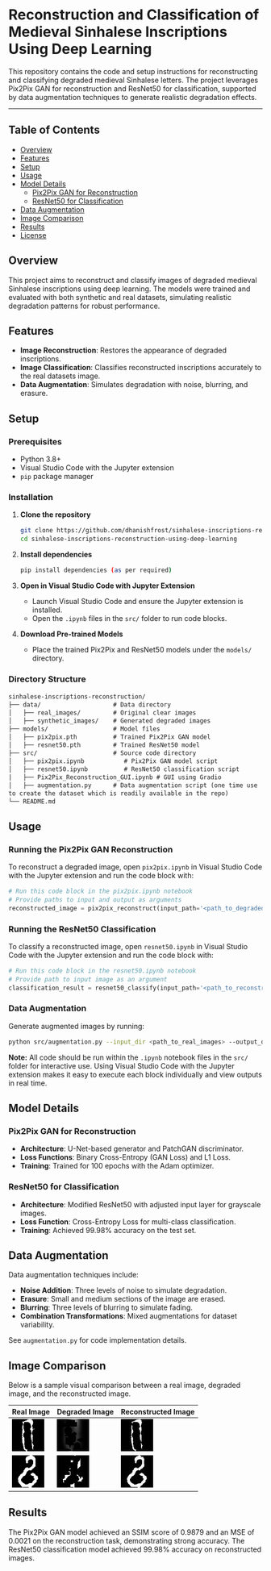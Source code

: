 # Reconstruction and Classification of Medieval Sinhalese Inscriptions Using Deep Learning

This repository contains the code and setup instructions for reconstructing and classifying degraded medieval Sinhalese letters. The project leverages Pix2Pix GAN for reconstruction and ResNet50 for classification, supported by data augmentation techniques to generate realistic degradation effects.

---

## Table of Contents
- [Overview](#overview)
- [Features](#features)
- [Setup](#setup)
- [Usage](#usage)
- [Model Details](#model-details)
  - [Pix2Pix GAN for Reconstruction](#pix2pix-gan-for-reconstruction)
  - [ResNet50 for Classification](#resnet50-for-classification)
- [Data Augmentation](#data-augmentation)
- [Image Comparison](#image-comparison)
- [Results](#results)
- [License](#license)

## Overview
This project aims to reconstruct and classify images of degraded medieval Sinhalese inscriptions using deep learning. The models were trained and evaluated with both synthetic and real datasets, simulating realistic degradation patterns for robust performance.

## Features
- **Image Reconstruction**: Restores the appearance of degraded inscriptions.
- **Image Classification**: Classifies reconstructed inscriptions accurately to the real datasets image.
- **Data Augmentation**: Simulates degradation with noise, blurring, and erasure.

## Setup

### Prerequisites
- Python 3.8+
- Visual Studio Code with the Jupyter extension
- `pip` package manager

### Installation

1. **Clone the repository**
   ```bash
   git clone https://github.com/dhanishfrost/sinhalese-inscriptions-reconstruction-using-deep-learning.git
   cd sinhalese-inscriptions-reconstruction-using-deep-learning
   ```

2. **Install dependencies**
   ```bash
   pip install dependencies (as per required)
   ```

3. **Open in Visual Studio Code with Jupyter Extension**
   - Launch Visual Studio Code and ensure the Jupyter extension is installed.
   - Open the `.ipynb` files in the `src/` folder to run code blocks.

4. **Download Pre-trained Models**
   - Place the trained Pix2Pix and ResNet50 models under the `models/` directory.

### Directory Structure
   ```plaintext
   sinhalese-inscriptions-reconstruction/
   ├── data/                    # Data directory
   │   ├── real_images/         # Original clear images
   │   ├── synthetic_images/    # Generated degraded images
   ├── models/                  # Model files
   │   ├── pix2pix.pth          # Trained Pix2Pix GAN model
   │   ├── resnet50.pth         # Trained ResNet50 model
   ├── src/                     # Source code directory
   │   ├── pix2pix.ipynb           # Pix2Pix GAN model script
   │   ├── resnet50.ipynb          # ResNet50 classification script
   |   ├── Pix2Pix_Reconstruction_GUI.ipynb # GUI using Gradio
   │   ├── augmentation.py      # Data augmentation script (one time use to create the dataset which is readily available in the repo)
   └── README.md
   ```

## Usage

### Running the Pix2Pix GAN Reconstruction
To reconstruct a degraded image, open `pix2pix.ipynb` in Visual Studio Code with the Jupyter extension and run the code block with:
```python
# Run this code block in the pix2pix.ipynb notebook
# Provide paths to input and output as arguments
reconstructed_image = pix2pix_reconstruct(input_path='<path_to_degraded_image>', output_path='<output_path>')
```

### Running the ResNet50 Classification
To classify a reconstructed image, open `resnet50.ipynb` in Visual Studio Code with the Jupyter extension and run the code block with:
```python
# Run this code block in the resnet50.ipynb notebook
# Provide path to input image as an argument
classification_result = resnet50_classify(input_path='<path_to_reconstructed_image>')
```

### Data Augmentation
Generate augmented images by running:
```bash
python src/augmentation.py --input_dir <path_to_real_images> --output_dir <path_to_synthetic_images>
```

**Note:** All code should be run within the `.ipynb` notebook files in the `src/` folder for interactive use. Using Visual Studio Code with the Jupyter extension makes it easy to execute each block individually and view outputs in real time.

## Model Details

### Pix2Pix GAN for Reconstruction
- **Architecture**: U-Net-based generator and PatchGAN discriminator.
- **Loss Functions**: Binary Cross-Entropy (GAN Loss) and L1 Loss.
- **Training**: Trained for 100 epochs with the Adam optimizer.

### ResNet50 for Classification
- **Architecture**: Modified ResNet50 with adjusted input layer for grayscale images.
- **Loss Function**: Cross-Entropy Loss for multi-class classification.
- **Training**: Achieved 99.98% accuracy on the test set.

## Data Augmentation
Data augmentation techniques include:
- **Noise Addition**: Three levels of noise to simulate degradation.
- **Erasure**: Small and medium sections of the image are erased.
- **Blurring**: Three levels of blurring to simulate fading.
- **Combination Transformations**: Mixed augmentations for dataset variability.

See `augmentation.py` for code implementation details.

## Image Comparison

Below is a sample visual comparison between a real image, degraded image, and the reconstructed image.

| Real Image | Degraded Image | Reconstructed Image |
|------------|----------------|---------------------|
| ![Real](images/mdvs1%20.jpg) | ![Degraded](images/mdvs1%20_synthetic_image_14.jpg) | ![Reconstructed](images/mdvs1%20_reconstructed_14.jpg) |
| ![Real](images/mdvs31%20.jpg) | ![Degraded](images/mdvs31%20_synthetic_image_7.jpg) | ![Reconstructed](images/mdvs31%20_reconstructed_7.jpg) |

## Results
The Pix2Pix GAN model achieved an SSIM score of 0.9879 and an MSE of 0.0021 on the reconstruction task, demonstrating strong accuracy. The ResNet50 classification model achieved 99.98% accuracy on reconstructed images.
